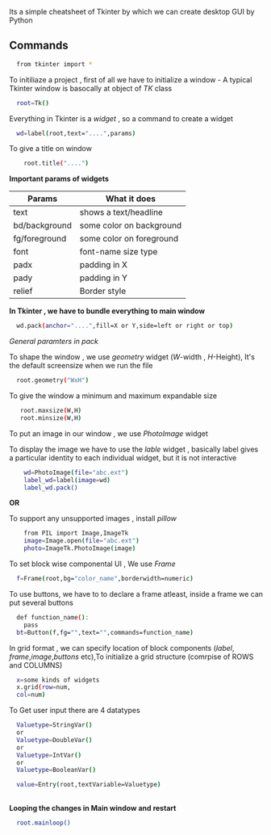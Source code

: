 
Its a simple cheatsheet of Tkinter by which we can create desktop GUI by Python


## Commands

```bash
  from tkinter import *
```
To initiliaze a project , first of all we have to initialize a window - 
A typical Tkinter window is basocally at object of *TK* class

```bash
  root=Tk()
```
Everything in Tkinter is a *widget* , so a command to create a widget

```bash
  wd=label(root,text="....",params)
```

To give a title on window
```bash
    root.title("....")
```
**Important params of widgets**

| Params  | What it does |
| ------------- | ------------- |
| text  | shows a text/headline  |
| bd/background  | some color on background  |
| fg/foreground  | some color on foreground  |
| font  | font-name size type  |
| padx | padding in X  |
| pady | padding in Y  |
| relief | Border style  |

**In Tkinter , we have to bundle everything to main window**

```bash
  wd.pack(anchor="....",fill=X or Y,side=left or right or top)
```
*General paramters in pack*

To shape the window , we use *geometry* widget (*W*-width , *H*-Height), It's the default screensize when we run the file

```bash
  root.geometry("WxH")
```
To give the window a minimum and maximum expandable size

```bash
   root.maxsize(W,H)
   root.minsize(W,H)
```

To put an image in our window , we use *PhotoImage* widget

To display the image we have to use the *lable* widget , basically label gives a particular identity to each individual widget, but it is not interactive

```bash
    wd=PhotoImage(file="abc.ext")
    label_wd=label(image=wd)
    label_wd.pack()
```

**OR**

To support any unsupported images , install *pillow*

```bash
    from PIL import Image,ImageTk
    image=Image.open(file="abc.ext")
    photo=ImageTk.PhotoImage(image)
```

To set block wise componental UI , We use *Frame*

```bash
  f=Frame(root,bg="color_name",borderwidth=numeric)
```

To use buttons, we have to to declare a frame atleast, inside a frame we can put several buttons

```bash
  def function_name():
    pass
  bt=Button(f,fg="",text="",commands=function_name)
```

In grid format , we can specify location of block components (*label*, *frame*,*image*,*buttons* etc),To initialize a grid structure (comrpise of ROWS and COLUMNS)


```bash
  x=some kinds of widgets
  x.grid(row=num,
  col=num)
```

To Get user input there are 4 datatypes

```bash
  Valuetype=StringVar()
  or
  Valuetype=DoubleVar()
  or
  Valuetype=IntVar()
  or
  Valuetype=BooleanVar()

  value=Entry(root,textVariable=Valuetype)
```

##

**Looping the changes in Main window and restart**

```bash
  root.mainloop()
```